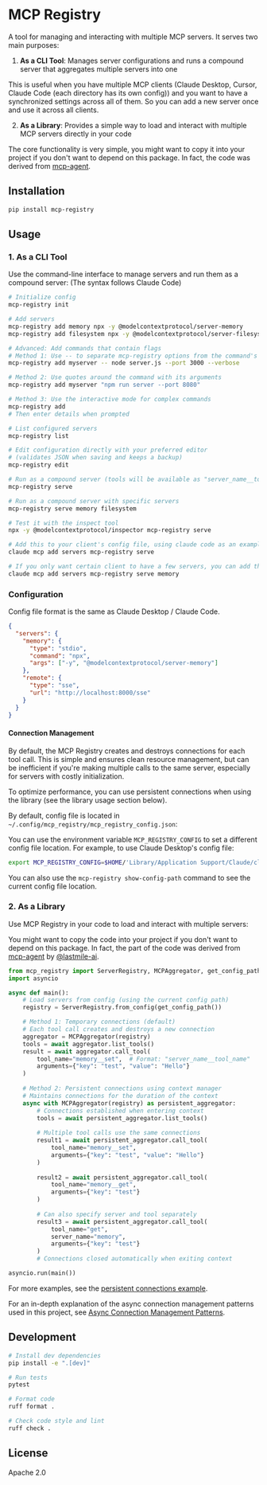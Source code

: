 # MCP Registry

A tool for managing and interacting with multiple MCP servers. It serves two main purposes:

1. **As a CLI Tool**: Manages server configurations and runs a compound server that aggregates multiple servers into one

This is useful when you have multiple MCP clients (Claude Desktop, Cursor, Claude Code (each directory has its own config)) and you want to have a synchronized settings across all of them.
So you can add a new server once and use it across all clients.

2. **As a Library**: Provides a simple way to load and interact with multiple MCP servers directly in your code

The core functionality is very simple, you might want to copy it into your project if you don't want to depend on this package. In fact, the code was derived from [mcp-agent](https://github.com/lastmile-ai/mcp-agent).

## Installation

```bash
pip install mcp-registry
```

## Usage

### 1. As a CLI Tool

Use the command-line interface to manage servers and run them as a compound server: (The syntax follows Claude Code)

```bash
# Initialize config
mcp-registry init

# Add servers
mcp-registry add memory npx -y @modelcontextprotocol/server-memory
mcp-registry add filesystem npx -y @modelcontextprotocol/server-filesystem

# Advanced: Add commands that contain flags
# Method 1: Use -- to separate mcp-registry options from the command's own flags
mcp-registry add myserver -- node server.js --port 3000 --verbose

# Method 2: Use quotes around the command with its arguments
mcp-registry add myserver "npm run server --port 8080"

# Method 3: Use the interactive mode for complex commands
mcp-registry add
# Then enter details when prompted

# List configured servers
mcp-registry list

# Edit configuration directly with your preferred editor
# (validates JSON when saving and keeps a backup)
mcp-registry edit

# Run as a compound server (tools will be available as "server_name__tool_name")
mcp-registry serve

# Run as a compound server with specific servers
mcp-registry serve memory filesystem

# Test it with the inspect tool
npx -y @modelcontextprotocol/inspector mcp-registry serve

# Add this to your client's config file, using claude code as an example:
claude mcp add servers mcp-registry serve

# If you only want certain client to have a few servers, you can add them to the client's config file:
claude mcp add servers mcp-registry serve memory
```

### Configuration

Config file format is the same as Claude Desktop / Claude Code.

```json
{
  "servers": {
    "memory": {
      "type": "stdio", 
      "command": "npx",
      "args": ["-y", "@modelcontextprotocol/server-memory"]
    },
    "remote": {
      "type": "sse",
      "url": "http://localhost:8000/sse"
    }
  }
}
```

#### Connection Management

By default, the MCP Registry creates and destroys connections for each tool call. This is simple and ensures clean resource management, but can be inefficient if you're making multiple calls to the same server, especially for servers with costly initialization.

To optimize performance, you can use persistent connections when using the library (see the library usage section below).

By default, config file is located in `~/.config/mcp_registry/mcp_registry_config.json`:

You can use the environment variable `MCP_REGISTRY_CONFIG` to set a different config file location.
For example, to use Claude Desktop's config file:

```bash
export MCP_REGISTRY_CONFIG=$HOME/'Library/Application Support/Claude/claude_desktop_config.json'
```

You can also use the `mcp-registry show-config-path` command to see the current config file location.


### 2. As a Library

Use MCP Registry in your code to load and interact with multiple servers:

You might want to copy the code into your project if you don't want to depend on this package. In fact, the part of the code was derived from [mcp-agent](https://github.com/lastmile-ai/mcp-agent) by [@lastmile-ai](https://github.com/lastmile-ai).

```python
from mcp_registry import ServerRegistry, MCPAggregator, get_config_path
import asyncio

async def main():
    # Load servers from config (using the current config path)
    registry = ServerRegistry.from_config(get_config_path())

    # Method 1: Temporary connections (default)
    # Each tool call creates and destroys a new connection
    aggregator = MCPAggregator(registry)
    tools = await aggregator.list_tools()
    result = await aggregator.call_tool(
        tool_name="memory__set",  # Format: "server_name__tool_name"
        arguments={"key": "test", "value": "Hello"}
    )
    
    # Method 2: Persistent connections using context manager
    # Maintains connections for the duration of the context
    async with MCPAggregator(registry) as persistent_aggregator:
        # Connections established when entering context
        tools = await persistent_aggregator.list_tools()
        
        # Multiple tool calls use the same connections
        result1 = await persistent_aggregator.call_tool(
            tool_name="memory__set",
            arguments={"key": "test", "value": "Hello"}
        )
        
        result2 = await persistent_aggregator.call_tool(
            tool_name="memory__get",
            arguments={"key": "test"}
        )
        
        # Can also specify server and tool separately
        result3 = await persistent_aggregator.call_tool(
            tool_name="get",
            server_name="memory",
            arguments={"key": "test"}
        )
        # Connections closed automatically when exiting context

asyncio.run(main())
```

For more examples, see the [persistent connections example](examples/persistent_connections_example.py).

For an in-depth explanation of the async connection management patterns used in this project, see [Async Connection Management Patterns](docs/async-connection-management.md).

## Development

```bash
# Install dev dependencies
pip install -e ".[dev]"

# Run tests
pytest

# Format code
ruff format .

# Check code style and lint
ruff check .
```

## License

Apache 2.0